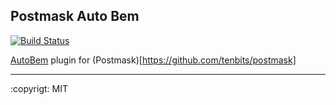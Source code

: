 Postmask Auto Bem
-----
[![Build Status](https://travis-ci.org/tenbits/postmask-auto-bem.svg?branch=master)](https://travis-ci.org/tenbits/postmask-auto-bem)

[AutoBem](https://github.com/tenbits/auto-bem) plugin for (Postmask)[https://github.com/tenbits/postmask]


-----

:copyrigt: MIT